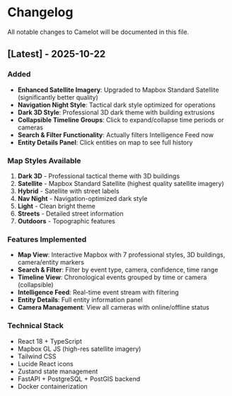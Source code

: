 # Changelog

All notable changes to Camelot will be documented in this file.

## [Latest] - 2025-10-22

### Added
- **Enhanced Satellite Imagery**: Upgraded to Mapbox Standard Satellite (significantly better quality)
- **Navigation Night Style**: Tactical dark style optimized for operations
- **Dark 3D Style**: Professional 3D dark theme with building extrusions
- **Collapsible Timeline Groups**: Click to expand/collapse time periods or cameras
- **Search & Filter Functionality**: Actually filters Intelligence Feed now
- **Entity Details Panel**: Click entities on map to see full history

### Map Styles Available
1. **Dark 3D** - Professional tactical theme with 3D buildings
2. **Satellite** - Mapbox Standard Satellite (highest quality satellite imagery)
3. **Hybrid** - Satellite with street labels
4. **Nav Night** - Navigation-optimized dark style
5. **Light** - Clean bright theme
6. **Streets** - Detailed street information
7. **Outdoors** - Topographic features

### Features Implemented
- **Map View**: Interactive Mapbox with 7 professional styles, 3D buildings, camera/entity markers
- **Search & Filter**: Filter by event type, camera, confidence, time range
- **Timeline View**: Chronological events grouped by time or camera (collapsible)
- **Intelligence Feed**: Real-time event stream with filtering
- **Entity Details**: Full entity information panel
- **Camera Management**: View all cameras with online/offline status

### Technical Stack
- React 18 + TypeScript
- Mapbox GL JS (high-res satellite imagery)
- Tailwind CSS
- Lucide React icons
- Zustand state management
- FastAPI + PostgreSQL + PostGIS backend
- Docker containerization
